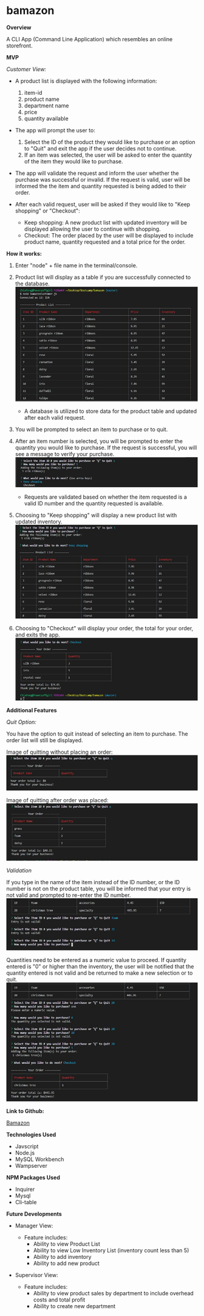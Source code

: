 # bamazon

**Overview**

A CLI App (Command Line Application) which resembles an online storefront.

**MVP**

*Customer View:*
* A product list is displayed with the following information:
    1. item-id
    1. product name
    1. department name
    1. price
    1. quantity available

* The app will prompt the user to:
    1. Select the ID of the product they would like to purchase or an option to "Quit" and exit the app if the user decides not to continue.
    1. If an item was selected, the user will be asked to enter the quantity of the item they would like to purchase.

* The app will validate the request and inform the user whether the purchase was successful or invalid. If the request is valid, user will be informed the the item and quantity requested is being added to their order.

* After each valid request, user will be asked if they would like to "Keep shopping" or "Checkout":
    * Keep shopping: A new product list with updated inventory will be displayed allowing the user to continue with shopping.
    * Checkout: The order placed by the user will be displayed to include product name, quantity requested and a total price for the order.

**How it works:**

1. Enter "node" + file name in the terminal/console.
1. Product list will display as a table if you are successfully connected to the database.
![Image of ](images/display.JPG)
    * A database is utilized to store data for the product table and updated after each valid request.

1. You will be prompted to select an item to purchase or to quit.
1. After an item number is selected, you will be prompted to enter the quantity you would like to purchase. If the request is successful, you will see a message to verify your purchase.
![Image of ](images/order.JPG)
    * Requests are validated based on whether the item requested is a valid ID number and the quantity requested is available.

1. Choosing to "Keep shopping" will display a new product list with updated inventory.
![Image of ](images/newDisplay.JPG)

1. Choosing to "Checkout" will display your order, the total for your order, and exits the app.
![Image of ](images/checkout.JPG)

**Additional Features**

*Quit Option:*

You have the option to quit instead of selecting an item to purchase. The order list will still be displayed.

Image of quitting without placing an order:
![Image of ](images/quit.JPG)

Image of quitting after order was placed:
![Image of ](images/quit2.JPG)

*Validation*

If you type in the name of the item instead of the ID number, or the ID number is not on the product table, you will be informed that your entry is not valid and prompted to re-enter the ID number.
![Image of ](images/entry.JPG)

Quantities need to be entered as a numeric value to proceed. If quantity entered is "0" or higher than the inventory, the user will be notified that the quantity entered is not valid and be returned to make a new selection or to quit.
![Image of ](images/quantity.JPG)

**Link to Github:**

[Bamazon](https:https://github.com/cftgithub/bamazon)

**Technologies Used**

* Javscript
* Node.js
* MySQL Workbench
* Wampserver

**NPM Packages Used**
* Inquirer
* Mysql
* Cli-table

**Future Developments**
* Manager View:

    * Feature includes:
        * Ability to view Product List
        * Ability to view Low Inventory List (inventory count less than 5)
        * Ability to add inventory
        * Ability to add new product

* Supervisor View:
    * Feature includes:
        * Ability to view product sales by department to include overhead costs and total profit
        * Ability to create new department
